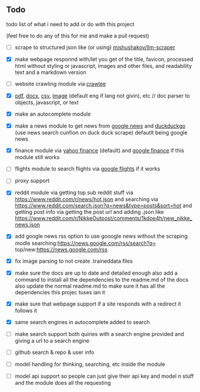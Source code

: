 ## Todo

todo list of what i need to add or do with this project

(feel free to do any of this for me and make a pull request)

- [ ] scrape to structured json like (or using) [mishushakov/llm-scraper](https://github.com/mishushakov/llm-scraper)

- [x] make webpage responnd with/let you get of the title, favicon, processed html without styling or javascript, images and other files, and readability text and a markdown version

- [ ] website crawling module via [crawlee](https://www.npmjs.com/package/crawlee)

- [x] [pdf](https://www.npmjs.com/package/pdf-parse), [docx](https://www.npmjs.com/package/docx4js), [csv](https://www.npmjs.com/package/csv), [image](https://www.npmjs.com/package/tesseract) (default eng if lang not givin), etc // doc parser to objects, javascript, or text

- [x] make an autocomplete module

- [x] make a news module to get news from [google news](https://www.npmjs.com/package/google-news-scraper) and [duckduckgo](https://www.npmjs.com/package/duck-duck-scrape) (use news search cunfion on duck duck scrape) defautlt being google news

- [x] finance module via [yahoo finance](https://www.npmjs.com/package/yahoo-finance2) (default) and [google finance](https://www.npmjs.com/package/google-finance) if this module still works

- [ ] flights module to search flights via [google flights](https://www.npmjs.com/package/google-flights) if it works

- [ ] proxy support

- [x] reddit module via getting top sub reddit stuff via https://www.reddit.com/r/news/hot.json and searching via https://www.reddit.com/search.json?q=news&type=posts&sort=hot and getting post info via getting the post url and adding .json like https://www.reddit.com/r/NikkeOutpost/comments/1kdoe4h/new_nikke_news.json

- [x] add google news rss option to use gooogle news without the scraping modle searching:https://news.google.com/rss/search?q=<what to search for> top/new:https://news.google.com/rss

- [x] fix image parsing to not create .traineddata files

- [x] make sure the docs are up to date and detailed enough also add a command to install all the dependencies to the readme.md of the docs also update the normal readme.md to make sure it has all the dependencies this projec tuses ian it

- [x] make sure that webpage support if a site responds with a redirect it follows it

- [x] same search engines in autocomplete added to search

- [ ] make search support both quiries with a search engine provided and giving a url to a search engine

- [ ] github search & repo & user info

- [ ] model handling for thinking, searching, etc inside the module

- [ ] model api support so people can just give their api key and model n stuff and the module does all the requesting